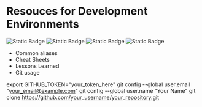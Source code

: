 # Resouces for Development Environments

![Static Badge](https://img.shields.io/badge/Python-black?style=for-the-badge&logo=python&logoColor=%23%233776AB&labelColor=black&color=%233776AB)
![Static Badge](https://img.shields.io/badge/Jetson-black?style=for-the-badge&logo=nvidia&logoColor=%2376B900&labelColor=black&color=76B900)
![Static Badge](https://img.shields.io/badge/pytorch-%23EE4C2C?style=for-the-badge&logo=pytorch&logoColor=%23EE4C2C&labelColor=black&color=%23EE4C2C)
![Static Badge](https://img.shields.io/badge/opencv-%235C3EE8?style=for-the-badge&logo=opencv&logoColor=%235C3EE8&labelColor=black&color=%235C3EE8)

+ Common aliases
+ Cheat Sheets
+ Lessons Learned
+ Git usage

export GITHUB_TOKEN="your_token_here"
git config --global user.email "your_email@example.com"
git config --global user.name "Your Name"
git clone https://github.com/your_username/your_repository.git
